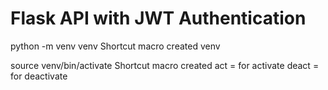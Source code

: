# Flask API with JWT Authentication

python -m venv venv 
Shortcut macro created 
venv 

source venv/bin/activate
Shortcut macro created
act = for activate
deact = for deactivate





